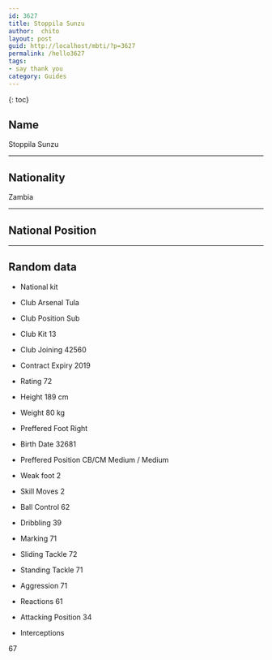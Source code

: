 ```yaml
---
id: 3627
title: Stoppila Sunzu
author:  chito 
layout: post
guid: http://localhost/mbti/?p=3627
permalink: /hello3627
tags:
- say thank you
category: Guides
---
```



{: toc}


## Name  
Stoppila Sunzu 

* * *

## Nationality  
Zambia 

* * *

## National Position 

* * *

## Random data 

  * National kit 
  * Club 
Arsenal Tula 

  * Club Position 
Sub 

  * Club Kit 
13 

  * Club Joining 
42560 

  * Contract Expiry 
2019 

  * Rating 
72 

  * Height 
189 cm 

  * Weight 
80 kg 

  * Preffered Foot 
Right 

  * Birth Date 
32681 

  * Preffered Position 
CB/CM Medium / Medium 

  * Weak foot 
2 

  * Skill Moves 
2 

  * Ball Control 
62 

  * Dribbling 
39 

  * Marking 
71 

  * Sliding Tackle 
72 

  * Standing Tackle 
71 

  * Aggression 
71 

  * Reactions 
61 

  * Attacking Position 
34 

  * Interceptions 

67</ul>